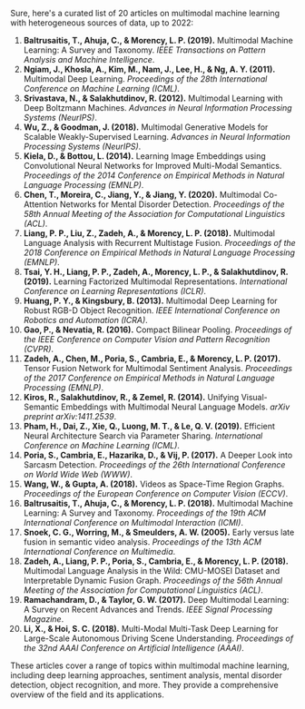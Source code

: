 Sure, here's a curated list of 20 articles on multimodal machine learning with heterogeneous sources of data, up to 2022:

1. **Baltrusaitis, T., Ahuja, C., & Morency, L. P. (2019).** Multimodal Machine Learning: A Survey and Taxonomy. *IEEE Transactions on Pattern Analysis and Machine Intelligence*.
2. **Ngiam, J., Khosla, A., Kim, M., Nam, J., Lee, H., & Ng, A. Y. (2011).** Multimodal Deep Learning. *Proceedings of the 28th International Conference on Machine Learning (ICML)*.
3. **Srivastava, N., & Salakhutdinov, R. (2012).** Multimodal Learning with Deep Boltzmann Machines. *Advances in Neural Information Processing Systems (NeurIPS)*.
4. **Wu, Z., & Goodman, J. (2018).** Multimodal Generative Models for Scalable Weakly-Supervised Learning. *Advances in Neural Information Processing Systems (NeurIPS)*.
5. **Kiela, D., & Bottou, L. (2014).** Learning Image Embeddings using Convolutional Neural Networks for Improved Multi-Modal Semantics. *Proceedings of the 2014 Conference on Empirical Methods in Natural Language Processing (EMNLP)*.
6. **Chen, T., Moreira, C., Jiang, Y., & Jiang, Y. (2020).** Multimodal Co-Attention Networks for Mental Disorder Detection. *Proceedings of the 58th Annual Meeting of the Association for Computational Linguistics (ACL)*.
7. **Liang, P. P., Liu, Z., Zadeh, A., & Morency, L. P. (2018).** Multimodal Language Analysis with Recurrent Multistage Fusion. *Proceedings of the 2018 Conference on Empirical Methods in Natural Language Processing (EMNLP)*.
8. **Tsai, Y. H., Liang, P. P., Zadeh, A., Morency, L. P., & Salakhutdinov, R. (2019).** Learning Factorized Multimodal Representations. *International Conference on Learning Representations (ICLR)*.
9. **Huang, P. Y., & Kingsbury, B. (2013).** Multimodal Deep Learning for Robust RGB-D Object Recognition. *IEEE International Conference on Robotics and Automation (ICRA)*.
10. **Gao, P., & Nevatia, R. (2016).** Compact Bilinear Pooling. *Proceedings of the IEEE Conference on Computer Vision and Pattern Recognition (CVPR)*.
11. **Zadeh, A., Chen, M., Poria, S., Cambria, E., & Morency, L. P. (2017).** Tensor Fusion Network for Multimodal Sentiment Analysis. *Proceedings of the 2017 Conference on Empirical Methods in Natural Language Processing (EMNLP)*.
12. **Kiros, R., Salakhutdinov, R., & Zemel, R. (2014).** Unifying Visual-Semantic Embeddings with Multimodal Neural Language Models. *arXiv preprint arXiv:1411.2539*.
13. **Pham, H., Dai, Z., Xie, Q., Luong, M. T., & Le, Q. V. (2019).** Efficient Neural Architecture Search via Parameter Sharing. *International Conference on Machine Learning (ICML)*.
14. **Poria, S., Cambria, E., Hazarika, D., & Vij, P. (2017).** A Deeper Look into Sarcasm Detection. *Proceedings of the 26th International Conference on World Wide Web (WWW)*.
15. **Wang, W., & Gupta, A. (2018).** Videos as Space-Time Region Graphs. *Proceedings of the European Conference on Computer Vision (ECCV)*.
16. **Baltrusaitis, T., Ahuja, C., & Morency, L. P. (2018).** Multimodal Machine Learning: A Survey and Taxonomy. *Proceedings of the 19th ACM International Conference on Multimodal Interaction (ICMI)*.
17. **Snoek, C. G., Worring, M., & Smeulders, A. W. (2005).** Early versus late fusion in semantic video analysis. *Proceedings of the 13th ACM International Conference on Multimedia*.
18. **Zadeh, A., Liang, P. P., Poria, S., Cambria, E., & Morency, L. P. (2018).** Multimodal Language Analysis in the Wild: CMU-MOSEI Dataset and Interpretable Dynamic Fusion Graph. *Proceedings of the 56th Annual Meeting of the Association for Computational Linguistics (ACL)*.
19. **Ramachandram, D., & Taylor, G. W. (2017).** Deep Multimodal Learning: A Survey on Recent Advances and Trends. *IEEE Signal Processing Magazine*.
20. **Li, X., & Hoi, S. C. (2018).** Multi-Modal Multi-Task Deep Learning for Large-Scale Autonomous Driving Scene Understanding. *Proceedings of the 32nd AAAI Conference on Artificial Intelligence (AAAI)*.

These articles cover a range of topics within multimodal machine learning, including deep learning approaches, sentiment analysis, mental disorder detection, object recognition, and more. They provide a comprehensive overview of the field and its applications.